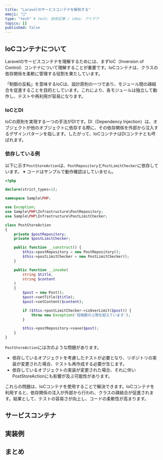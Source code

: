 ```yaml
---
title: "Laravelのサービスコンテナを解剖する"
emoji: "📝"
type: "tech" # tech: 技術記事 / idea: アイデア
topics: []
published: false
---
```


## IoCコンテナについて
Laravelのサービスコンテナを理解するためには、まずIoC（Inversion of Control）コンテナについて理解することが重要です。IoCコンテナは、クラスの依存関係を柔軟に管理する役割を果たしています。

「制御の反転」を意味するIoCは、設計原則の一つであり、モジュール間の疎結合を促進することを目的としています。これにより、各モジュールは独立して動作し、テストや再利用が容易になります。

### IoCとDI
IoCの原則を実現する一つの手法がDIです。DI（Dependency Injection）は、オブジェクトが他のオブジェクトに依存する際に、その依存関係を外部から注入するデザインパターンを指します。したがって、IoCコンテナはDIコンテナとも呼ばれます。

### 依存している例

以下に示す`PostStoreAction`は、`PostRepository`と`PostLimitChecker`に依存しています。
※ コードはサンプルで動作確認はしていません。

```php
<?php

declare(strict_types=1);

namespace Sample\PHP;

use Exception;
use Sample\PHP\Infrastructure\PostRepository;
use Sample\PHP\Infrastructure\PostLimitChecker;

class PostStoreAction
{
    private $postRepository;
    private $postLimitChecker;

    public function __construct() {
        $this->postRepository = new PostRepository();
        $this->postLimitChecker = new PostLimitChecker();
    }

    public function __invoke(
        string $title,
        string $content
    )
    {
        $post = new Post();
        $post->setTitle($title);
        $post->setContent($content);

        if ($this->postLimitChecker->isOverLimit($post)) {
            throw new Exception('投稿数の上限を超えています');
        }

        $this->postRepository->save($post);
    }
}
```

`PostStoreAction`には次のような問題があります。
- 依存しているオブジェクトを考慮したテストが必要となり、リポジトリの実装が変更された場合、テストも再作成する必要が生じます。
- 依存しているオブジェクトの実装が変更された場合、それに伴いPostStoreActionにも影響が及ぶ可能性があります。

これらの問題は、IoCコンテナを使用することで解決できます。IoCコンテナを利用すると、依存関係の注入が外部から行われ、クラスの疎結合が促進されます。結果として、テストの容易さが向上し、コードの柔軟性が高まります。

## サービスコンテナ

## 実装例

## まとめ
